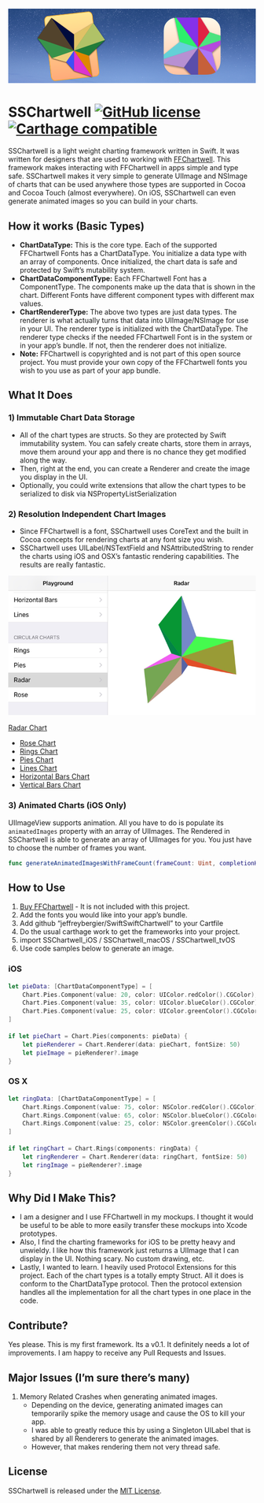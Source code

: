 ![SSChartwell Header Image - Shows OS X and iOS Icon](zzScreenshots/README_Header_Image.png)

# SSChartwell [![GitHub license](https://img.shields.io/badge/license-MIT-lightgrey.svg)](https://raw.githubusercontent.com/Carthage/Carthage/master/LICENSE.md) [![Carthage compatible](https://img.shields.io/badge/Carthage-compatible-4BC51D.svg?style=flat)](https://github.com/Carthage/Carthage)

SSChartwell is a light weight charting framework written in Swift. It was written for designers that are used to working with [FFChartwell](https://www.fontfont.com/how-to-use-ff-chartwell). This framework makes interacting with FFChartwell in apps simple and type safe. SSChartwell makes it very simple to generate UIImage and NSImage of charts that can be used anywhere those types are supported in Cocoa and Cocoa Touch (almost everywhere). On iOS, SSChartwell can even generate animated images so you can build in your charts.

## How it works (Basic Types)

- **ChartDataType:** This is the core type. Each of the supported FFChartwell Fonts has a ChartDataType. You initialize a data type with an array of components. Once initialized, the chart data is safe and protected by Swift’s mutability system.
- **ChartDataComponentType:** Each FFChartwell Font has a ComponentType. The components make up the data that is shown in the chart. Different Fonts have different component types with different max values.
- **ChartRendererType:** The above two types are just data types. The renderer is what actually turns that data into UIImage/NSImage for use in your UI. The renderer type is initialized with the ChartDataType. The renderer type checks if the needed FFChartwell Font is in the system or in your app’s bundle. If not, then the renderer does not initialize.
- **Note:** FFChartwell is copyrighted and is not part of this open source project. You must provide your own copy of the FFChartwell fonts you wish to you use as part of your app bundle.

## What It Does

### 1) Immutable Chart Data Storage
- All of the chart types are structs. So they are protected by Swift immutability system. You can safely create charts, store them in arrays, move them around your app and there is no chance they get modified along the way.
- Then, right at the end, you can create a Renderer and create the image you display in the UI.
- Optionally, you could write extensions that allow the chart types to be serialized to disk via NSPropertyListSerialization

### 2) Resolution Independent Chart Images
- Since FFChartwell is a font, SSChartwell uses CoreText and the built in Cocoa concepts for rendering charts at any font size you wish.
- SSChartwell uses UILabel/NSTextField and NSAttributedString to render the charts using iOS and OSX’s fantastic rendering capabilities. The results are really fantastic.

![Radar Chart Thumbnail](zzScreenshots/Radar_thumb.png)

[Radar Chart](zzScreenshots/Radar.jpg) 
- [Rose Chart](zzScreenshots/Rose.jpg) 
- [Rings Chart](zzScreenshots/Rings.jpg) 
- [Pies Chart](zzScreenshots/Pies.jpg) 
- [Lines Chart](zzScreenshots/Lines.jpg) 
- [Horizontal Bars Chart](zzScreenshots/Bars.jpg) 
- [Vertical Bars Chart](zzScreenshots/BarsVertical.jpg)

### 3) Animated Charts (iOS Only)
UIImageView supports animation. All you have to do is populate its ```animatedImages``` property with an array of UIImages. The Rendered in SSChartwell is able to generate an array of UIImages for you. You just have to choose the number of frames you want.

``` swift
func generateAnimatedImagesWithFrameCount(frameCount: Uint, completionHandler: ([UIImage] -> Void))
```

## How to Use

1. [Buy FFChartwell](https://www.fontfont.com/how-to-use-ff-chartwell#intro) - It is not included with this project.
1. Add the fonts you would like into your app’s bundle.
1. Add github “jeffreybergier/SwiftSwiftChartwell” to your Cartfile
1. Do the usual carthage work to get the frameworks into your project.
1. import SSChartwell_iOS / SSChartwell_macOS / SSChartwell_tvOS
1. Use code samples below to generate an image.

### iOS
```swift
let pieData: [ChartDataComponentType] = [
	Chart.Pies.Component(value: 20, color: UIColor.redColor().CGColor),
	Chart.Pies.Component(value: 35, color: UIColor.blueColor().CGColor),
	Chart.Pies.Component(value: 25, color: UIColor.greenColor().CGColor)
]
            
if let pieChart = Chart.Pies(components: pieData) {
	let pieRenderer = Chart.Renderer(data: pieChart, fontSize: 50)
	let pieImage = pieRenderer?.image
}
```
### OS X
```swift
let ringData: [ChartDataComponentType] = [
	Chart.Rings.Component(value: 75, color: NSColor.redColor().CGColor),
	Chart.Rings.Component(value: 65, color: NSColor.blueColor().CGColor),
	Chart.Rings.Component(value: 25, color: NSColor.greenColor().CGColor)
]
            
if let ringChart = Chart.Rings(components: ringData) {
	let ringRenderer = Chart.Renderer(data: ringChart, fontSize: 50)
	let ringImage = pieRenderer?.image
}
```

## Why Did I Make This?
- I am a designer and I use FFChartwell in my mockups. I thought it would be useful to be able to more easily transfer these mockups into Xcode prototypes.
- Also, I find the charting frameworks for iOS to be pretty heavy and unwieldy. I like how this framework just returns a UIImage that I can display in the UI. Nothing scary. No custom drawing, etc.
- Lastly, I wanted to learn. I heavily used Protocol Extensions for this project. Each of the chart types is a totally empty Struct. All it does is conform to the ChartDataType protocol. Then the protocol extension handles all the implementation for all the chart types in one place in the code.

## Contribute?
Yes please. This is my first framework. Its a v0.1. It definitely needs a lot of improvements. I am happy to receive any Pull Requests and Issues.

## Major Issues (I’m sure there’s many)
1. Memory Related Crashes when generating animated images.
	- Depending on the device, generating animated images can temporarily spike the memory usage and cause the OS to kill your app.
	- I was able to greatly reduce this by using a Singleton UILabel that is shared by all Renderers to generate the animated images.
	- However, that makes rendering them not very thread safe. 

## License
SSChartwell is released under the [MIT License](LICENSE.md).